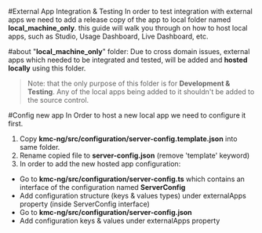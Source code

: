 #External App Integration & Testing
In order to test integration with external apps we need to add a release copy of the app to local folder
named **__local_machine_only__**.
this guide will walk you through on how to host local apps,
such as Studio, Usage Dashboard, Live Dashboard, etc.


#about "__local_machine_only__" folder:
Due to cross domain issues, external apps which needed to be integrated and tested,
will be added and **hosted locally** using this folder.


> Note:  that the only purpose of this folder is for **Development & Testing**.
Any of the local apps being added to it shouldn't be added to the source control.


#Config new app
In Order to host a new local app we need to configure it first.
1. Copy **kmc-ng/src/configuration/server-config.template.json**
into same folder.
2. Rename copied file to **server-config.json** (remove 'template' keyword)
3. In order to add the new hosted app configuration:
* Go to **kmc-ng/src/configuration/server-config.ts** which contains an interface of the configuration named **ServerConfig** 
* Add configuration structure (keys & values types) under externalApps property (inside ServerConfig interface)
* Go to **kmc-ng/src/configuration/server-config.json**
* Add configuration keys & values under externalApps property
